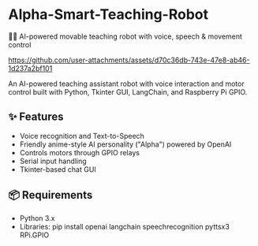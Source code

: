 # Alpha-Smart-Teaching-Robot
🧠🤖 AI-powered movable teaching robot with voice, speech &amp; movement control

https://github.com/user-attachments/assets/d70c36db-743e-47e8-ab46-1d237a2bf101

An AI-powered teaching assistant robot with voice interaction and motor control built with Python, Tkinter GUI, LangChain, and Raspberry Pi GPIO.

## ✨ Features
- Voice recognition and Text-to-Speech
- Friendly anime-style AI personality ("Alpha") powered by OpenAI
- Controls motors through GPIO relays
- Serial input handling
- Tkinter-based chat GUI

## 📦 Requirements

- Python 3.x
- Libraries: 
  pip install openai langchain speechrecognition pyttsx3 RPi.GPIO
